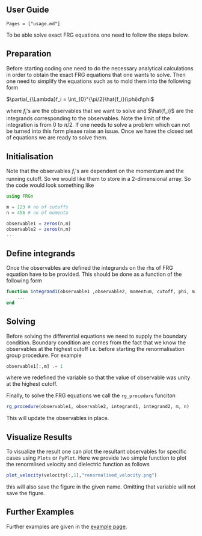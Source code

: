 ## User Guide

```@contents
Pages = ["usage.md"]
```

To be able  solve exact FRG equations one need to follow the steps below.

## Preparation

Before starting coding one need to do the necessary analytical calculations in order to obtain the exact FRG equations that one wants to solve. Then one need to simplify the equations such as to mold them into the following form

$\partial_{\Lambda}f_i = \int_{0}^{\pi/2}\hat{f_i}(\phi)d\phi$

where $f_i$'s are the observables that we want to solve and $\hat{f_i}$ are the integrands corresponding to the observables. Note the limit of the integration is from $0$ to $\pi/2$. If one needs to solve a problem which can not be turned into this form please raise an issue. Once we have the closed set of equations we are ready to solve them.

## Initialisation

Note that the observables $f_i$'s are dependent on the momentum and the running cutoff. So we would like them to store in a 2-dimensional array. So the code would look something like

```julia
using FRGn

m = 123 # no of cutoffs
n = 456 # no of momenta

observable1 = zeros(n,m)
observable2 = zeros(n,m)
...
```


## Define integrands

Once the observables are defined the integrands on the rhs of FRG equation have to be provided. This should be done as a function of the following form

```julia
function integrand1(observable1 ,observable2, momentum, cutoff, phi, m, n) 
	...
end
```

## Solving

Before solving the differential equations we need to supply the boundary condition. Boundary condition are comes from the fact that we know the observables at the highest cutoff i.e. before starting the renormalisation group procedure. For example

```julia
observable1[:,m] .= 1
```
where we redefined the variable so that the value of observable was unity at the highest cutoff.

Finally, to solve the FRG equations we call the `rg_procedure` funciton

```julia
rg_procedure(observable1, observable2, integrand1, integrand2, m, n)
```

This will update the observables in place.

## Visualize Results

To visualize the result one can plot the resultant observables for specific cases using `Plots` or `PyPlot`. Here we provide two simple function to plot the renormlised velocity and dielectric function as follows
```julia
plot_velocity(velocity[:,1],"renormalised_velocity.png")
```
this will also save the figure in the given name. Omitting that variable will not save the figure.

## Further Examples

Further examples are given in the [example page](examples.md).
